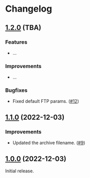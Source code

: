 # Changelog

## [1.2.0](https://github.com/jokay/docker-loxone-backup/releases/tag/1.2.0) (TBA)

### Features

- …

### Improvements

- …

### Bugfixes

- Fixed default FTP params. ([#12])

## [1.1.0](https://github.com/jokay/docker-loxone-backup/releases/tag/1.1.0) (2022-12-03)

### Improvements

- Updated the archive filename. ([#9])

## [1.0.0](https://github.com/jokay/docker-loxone-backup/releases/tag/1.0.0) (2022-12-03)

Initial release.

[#9]: https://github.com/jokay/docker-loxone-backup/issues/9
[#12]: https://github.com/jokay/docker-loxone-backup/issues/12
